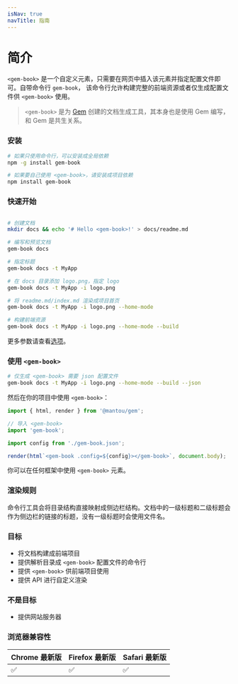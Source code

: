 ```yaml
---
isNav: true
navTitle: 指南
---
```


# 简介

`<gem-book>` 是一个自定义元素，只需要在网页中插入该元素并指定配置文件即可。自带命令行 `gem-book`，
该命令行允许构建完整的前端资源或者仅生成配置文件供 `<gem-book>` 使用。

> `<gem-book>` 是为 [Gem](https://github.com/mantou132/gem) 创建的文档生成工具，其本身也是使用 Gem 编写，和 Gem 是共生关系。

### 安装

```bash
# 如果只使用命令行，可以安装成全局依赖
npm -g install gem-book

# 如果要自己使用 <gem-book>，请安装成项目依赖
npm install gem-book
```

### 快速开始

```bash

# 创建文档
mkdir docs && echo '# Hello <gem-book>!' > docs/readme.md

# 编写和预览文档
gem-book docs

# 指定标题
gem-book docs -t MyApp

# 在 docs 目录添加 logo.png，指定 logo
gem-book docs -t MyApp -i logo.png

# 将 readme.md/index.md 渲染成项目首页
gem-book docs -t MyApp -i logo.png --home-mode

# 构建前端资源
gem-book docs -t MyApp -i logo.png --home-mode --build

```

更多参数请查看[选项](./003-cli.md)。

### 使用 `<gem-book>`

```bash
# 仅生成 <gem-book> 需要 json 配置文件
gem-book docs -t MyApp -i logo.png --home-mode --build --json
```

然后在你的项目中使用 `<gem-book>`：

```js
import { html, render } from '@mantou/gem';

// 导入 <gem-book>
import 'gem-book';

import config from './gem-book.json';

render(html`<gem-book .config=${config}></gem-book>`, document.body);
```

你可以在任何框架中使用 `<gem-book>` 元素。

### 渲染规则

命令行工具会将目录结构直接映射成侧边栏结构。文档中的一级标题和二级标题会作为侧边栏的链接的标题，没有一级标题时会使用文件名。

### 目标

- 将文档构建成前端项目
- 提供解析目录成 `<gem-book>` 配置文件的命令行
- 提供 `<gem-book>` 供前端项目使用
- 提供 API 进行自定义渲染

### 不是目标

- 提供网站服务器

### 浏览器兼容性

| Chrome 最新版 | Firefox 最新版 | Safari 最新版 |
| ------------- | -------------- | ------------- |
| ✅            | ✅             | ✅            |
